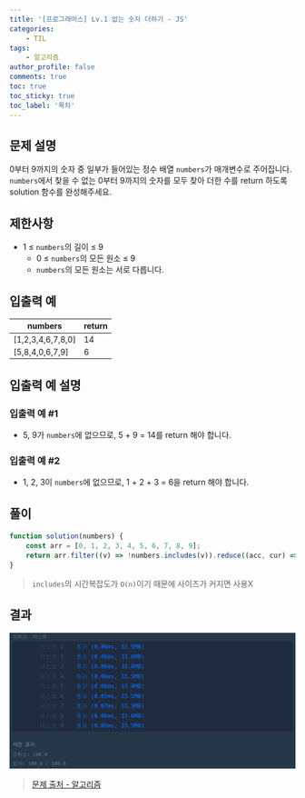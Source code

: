 ```yaml
---
title: '[프로그래머스] Lv.1 없는 숫자 더하기 - JS'
categories:
    - TIL
tags:
    - 알고리즘
author_profile: false
comments: true
toc: true
toc_sticky: true
toc_label: '목차'
---
```


## 문제 설명

0부터 9까지의 숫자 중 일부가 들어있는 정수 배열 `numbers`가 매개변수로 주어집니다. `numbers`에서 찾을 수 없는 0부터 9까지의 숫자를 모두 찾아 더한 수를 return 하도록 solution 함수를 완성해주세요.

## 제한사항

-   1 ≤ `numbers`의 길이 ≤ 9
    -   0 ≤ `numbers`의 모든 원소 ≤ 9
    -   `numbers`의 모든 원소는 서로 다릅니다.

## 입출력 예

| numbers           | return |
| ----------------- | ------ |
| [1,2,3,4,6,7,8,0] | 14     |
| [5,8,4,0,6,7,9]   | 6      |

## 입출력 예 설명

### 입출력 예 #1

-   5, 9가 `numbers`에 없으므로, 5 + 9 = 14를 return 해야 합니다.

### 입출력 예 #2

-   1, 2, 3이 `numbers`에 없으므로, 1 + 2 + 3 = 6을 return 해야 합니다.

## 풀이

```javascript
function solution(numbers) {
    const arr = [0, 1, 2, 3, 4, 5, 6, 7, 8, 9];
    return arr.filter((v) => !numbers.includes(v)).reduce((acc, cur) => acc + cur, 0);
}
```

> `includes`의 시간복잡도가 `O(n)`이기 때문에 사이즈가 커지면 사용X

## 결과

![result](/assets/images/2023/08/21/algorithm-21-result.png)

> [문제 출처 - 알고리즘](https://school.programmers.co.kr/learn/courses/30/lessons/86051)
